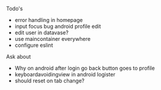 Todo's
- error handling in homepage
- input focus bug android profile edit
- edit user in datavase?
- use maincontainer everywhere
- configure eslint

Ask about
- Why on android after login go back button goes to profile
- keyboardavoidingview in android logister
- should reset on tab change?